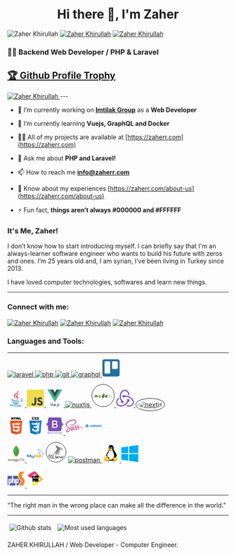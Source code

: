 <h1 align="center">Hi there 👋, I'm Zaher</h1>

<p align="left"> <img src="https://komarev.com/ghpvc/?username=zaherkhirullah&label=Profile%20Views&color=0e75b6&style=flat" alt="Zaher Khirullah" />
<a href="https://zaherr.com" target="blank"><img src="https://img.shields.io/website/http/www.zaherr.com" alt="Zaher Khirullah" /></a> 
<a href="https://twitter.com/zaherkhirullah" target="blank"><img src="https://img.shields.io/twitter/follow/zaherkhirullah?logo=twitter&style=badge" alt="Zaher Khirullah" /></a> </p>

<h3 align="left">👨‍💻 Backend Web Developer / PHP & Laravel</h3>
<a href="https://github.com/zaherkhirullah"><h2>🏆 Github Profile Trophy</h2></a>
<a href="https://github.com/zaherkhirullah">
<img src="https://github-profile-trophy.vercel.app/?username=zaherkhirullah" alt="Zaher Khirullah" />
</a>
---

- 🔭 I’m currently working on **[Imtilak Group](https://imtilakgroup.com)** as a **Web Developer**

- 🌱 I’m currently learning **Vuejs, GraphQL and Docker**

- 👨‍💻 All of my projects are available at [https://zaherr.com](https://zaherr.com)

- 💬 Ask me about **PHP and Laravel!**

- 📫 How to reach me **info@zaherr.com**

- 📄 Know about my experiences [https://zaherr.com/about-us](https://zaherr.com/about-us)

- ⚡ Fun fact, **things aren’t always #000000 and #FFFFFF**

<h3 align="left">It's Me, Zaher!</h3>

I don’t know how to start introducing myself. I can briefly say that I'm an always-learner software engineer who wants to build his future with zeros and ones. I’m 25 years old and, I am syrian, I’ve been living in Turkey since 2013.

I have loved computer technologies, softwares and learn new things.

<hr/>
<h3 align="left">Connect with me:</h3>
<p align="left">
<a href="https://twitter.com/zaherkhirullah" target="blank"><img align="center" src="https://cdn.jsdelivr.net/npm/simple-icons@3.0.1/icons/twitter.svg" alt="Zaher Khirullah" height="30" width="40" /></a>
<a href="https://linkedin.com/in/zaherkhirullah" target="blank"><img align="center" src="https://cdn.jsdelivr.net/npm/simple-icons@3.0.1/icons/linkedin.svg" alt="Zaher Khirullah" height="30" width="40" /></a>
<a href="https://bitbucket.com/zaherkhirullah" target="blank"><img align="center" src="https://cdn.jsdelivr.net/npm/simple-icons@3.0.1/icons/bitbucket.svg" alt="Zaher Khirullah" height="30" width="40" /></a>
</p>

<h3 align="left">Languages and Tools:</h3>
<hr/>

<p align="left">
<a href="https://www.laravel.com/" target="_blank"> <img src="https://www.vectorlogo.zone/logos/laravel/laravel-icon.svg" alt="laravel" width="40" height="40"/> </a>
<a href="https://www.php.com/" target="_blank"> <img src="https://www.vectorlogo.zone/logos/php/php-icon.svg" alt="php" width="40" height="40"/> </a>
<a href="https://git-scm.com/" target="_blank"> <img src="https://www.vectorlogo.zone/logos/git-scm/git-scm-icon.svg" alt="git" width="40" height="40"/> </a>
<a href="https://graphql.org" target="_blank"> <img src="https://www.vectorlogo.zone/logos/graphql/graphql-icon.svg" alt="graphql" width="40" height="40"/> </a>
<a href="https://trello.com" target="_blank"> <img src="https://raw.githubusercontent.com/devicons/devicon/master/icons/trello/trello-plain.svg" alt="trello" width="40" height="40"/> </a>
</p>

<p align="left">
<a href="https://www.java.com" target="_blank"> <img src="https://raw.githubusercontent.com/devicons/devicon/master/icons/java/java-original.svg" alt="java" width="40" height="40"/> </a>
<a href="https://developer.mozilla.org/en-US/docs/Web/JavaScript" target="_blank"> <img src="https://raw.githubusercontent.com/devicons/devicon/master/icons/javascript/javascript-original.svg" alt="javascript" width="40" height="40"/> </a>
<a href="https://vuejs.org/" target="_blank"> <img src="https://raw.githubusercontent.com/devicons/devicon/master/icons/vuejs/vuejs-original-wordmark.svg" alt="vuejs" width="40" height="40"/> </a>
<a href="https://nuxtjs.org/" target="_blank"> <img src="https://www.vectorlogo.zone/logos/nuxtjs/nuxtjs-icon.svg" alt="nuxtjs" width="40" height="40"/> </a>
<a href="https://nodejs.org" target="_blank"> <img src="https://raw.githubusercontent.com/devicons/devicon/master/icons/nodejs/nodejs-original-wordmark.svg" alt="nodejs" width="40" height="40" style="background: white; padding: 5px;border-radius: 50%;border:1px solid"/> </a>
<a href="https://redux.js.org" target="_blank"> <img src="https://raw.githubusercontent.com/devicons/devicon/master/icons/redux/redux-original.svg" alt="redux" width="40" height="40"/> </a>
<a href="https://nextjs.org/" target="_blank"> <img src="https://cdn.worldvectorlogo.com/logos/nextjs-3.svg" alt="nextjs" width="40" height="40" style="background: white; padding: 5px;border-radius: 50%;border:1px solid"/> </a>

<p align="left">
<a href="https://www.w3.org/html/" target="_blank"> <img src="https://raw.githubusercontent.com/devicons/devicon/master/icons/html5/html5-original-wordmark.svg" alt="html5" width="40" height="40"/></a> 
<a href="https://www.w3schools.com/css/" target="_blank"> <img src="https://raw.githubusercontent.com/devicons/devicon/master/icons/css3/css3-original-wordmark.svg" alt="css3" width="40" height="40"/></a>
<a href="https://sass-lang.com" target="_blank"><a href="https://getbootstrap.com" target="_blank">
<img src="https://raw.githubusercontent.com/devicons/devicon/master/icons/bootstrap/bootstrap-plain-wordmark.svg" alt="bootstrap" width="40" height="40"/>
</a> <img src="https://raw.githubusercontent.com/devicons/devicon/master/icons/sass/sass-original.svg" alt="sass" width="40" height="40"/> </a>
<a href="https://webpack.js.org" target="_blank"> <img src="https://raw.githubusercontent.com/devicons/devicon/d00d0969292a6569d45b06d3f350f463a0107b0d/icons/webpack/webpack-original-wordmark.svg" alt="webpack" width="40" height="40"/> </a>
</p>

<p align="left">
<a href="https://www.mongodb.com/" target="_blank"> <img src="https://raw.githubusercontent.com/devicons/devicon/master/icons/mongodb/mongodb-original-wordmark.svg" alt="mongodb" width="40" height="40"/> </a>
<a href="https://www.mysql.com/" target="_blank"> <img src="https://raw.githubusercontent.com/devicons/devicon/master/icons/mysql/mysql-original-wordmark.svg" alt="mysql" width="40" height="40"/></a> 
<a href="https://www.microsoftsqlserver.com/" target="_blank"> <img src="https://raw.githubusercontent.com/devicons/devicon/master/icons/microsoftsqlserver/microsoftsqlserver-plain-wordmark.svg" style="background: white;padding: 2px;border-radius: 50px;border:1px solid;" alt="mysql" width="40" height="40"/></a> 
<a href="https://postman.com" target="_blank"> <img src="https://www.vectorlogo.zone/logos/getpostman/getpostman-icon.svg" alt="postman" width="40" height="40"/> </a>
<a href="https://www.linux.org/" target="_blank"> <img src="https://raw.githubusercontent.com/devicons/devicon/master/icons/linux/linux-original.svg" alt="linux" width="40" height="40"/> </a>
<a href="https://www.windows.com/" target="_blank"> <img src="https://raw.githubusercontent.com/devicons/devicon/master/icons/windows8/windows8-original.svg" alt="windows" width="40" height="40"/> </a>  
</p>

<p align="left">
<a href="https://www.phpstorm.com/" target="_blank"> <img src="https://raw.githubusercontent.com/devicons/devicon/master/icons/phpstorm/phpstorm-original.svg" alt="phpstorm" width="40" height="40"/> </a>
<a href="https://www.jetbreans.com/" target="_blank"> <img src="https://raw.githubusercontent.com/devicons/devicon/master/icons/jetbrains/jetbrains-original.svg" alt="jetbrains" width="40" height="40"/> </a>

</p>

<hr/>
“The right man in the wrong place can make all the difference in the world.”
<hr/>

<div>
  <img src="https://github-readme-stats.vercel.app/api?username=zaherkhirullah&count_private=true&include_all_commits=true" alt="Github stats" style="margin:5px;height: 165px;"/>
<img src="https://github-readme-stats.vercel.app/api/top-langs/?username=zaherkhirullah&layout=compact" style="margin:5px;" alt="Most used languages"/>
</div>

<br/>
ZAHER KHIRULLAH / Web Developer - Computer Engineer.
